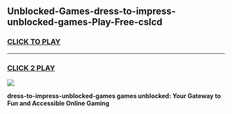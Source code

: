 
## Unblocked-Games-dress-to-impress-unblocked-games-Play-Free-cslcd
<h3>
<a href="https://premium76.site?title=dress-to-impress-unblocked-games&ref=15A">CLICK TO PLAY</a></h3>
<hr>

<h3>
<a href="https://premium76.site?title=dress-to-impress-unblocked-games&ref=15A">CLICK 2 PLAY</a>
  
</h3>

<a href="https://premium76.site?title=dress-to-impress-unblocked-games&ref=15A"><img src="https://clearcache.store/games.png"></a>


**dress-to-impress-unblocked-games games unblocked: Your Gateway to Fun and Accessible Online Gaming**
